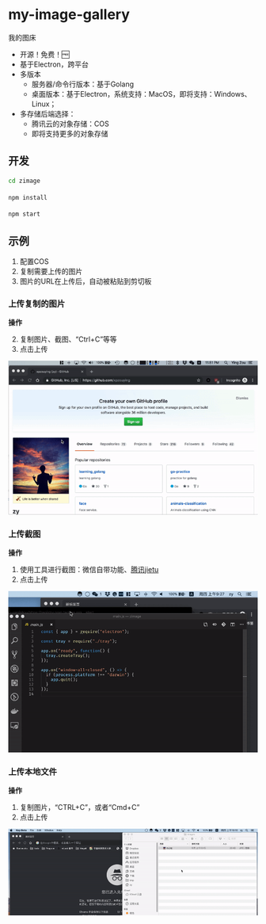 # my-image-gallery

我的图床

- 开源！免费！🆓
- 基于Electron，跨平台
- 多版本
  - 服务器/命令行版本：基于Golang
  - 桌面版本：基于Electron，系统支持：MacOS，即将支持：Windows、Linux；
- 多存储后端选择：
  - 腾讯云的对象存储：COS
  - 即将支持更多的对象存储





## 开发



```bash
cd zimage

npm install

npm start
```



## 示例

1. 配置COS
2. 复制需要上传的图片
3. 图片的URL在上传后，自动被粘贴到剪切板



### 上传复制的图片

**操作**

2. 复制图片、截图、“Ctrl+C”等等
3. 点击上传



![upload-image](./assets/upload-clipboard.gif)



### 上传截图

**操作**

1. 使用工具进行截图：微信自带功能、[腾讯jietu](https://jietu.qq.com/)
2. 点击上传



![jietu](./assets/upload-shotscreen.gif)



### 上传本地文件

**操作**

1. 复制图片，“CTRL+C”，或者“Cmd+C”
2. 点击上传



![upload-local-file](./assets/upload-localfs.gif)